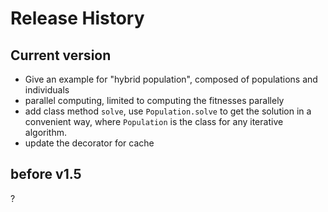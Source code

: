 # Release History

## Current version

- Give an example for "hybrid population", composed of populations and individuals
- parallel computing, limited to computing the fitnesses parallely
- add class method `solve`, use `Population.solve` to get the solution in a convenient way, where `Population` is the class for any iterative algorithm.
- update the decorator for cache

## before v1.5
?